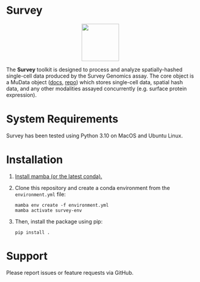 # Survey

<p align="center">
    <picture align="center">
    <img src="https://lh6.googleusercontent.com/_fii7dyosWF9CYMkraJ0kC3-iuOnL2gH1VmVe8k8dnQXTzgQQp4D95hBArCzf5pjbJuZfx4rZ2NF682aGO9MZI9NRSzmItMsE4ZU8MlvMFKsLFDYkn9CXSMSQadvawPUaak8zKbE88hxrWTfLVTtjnNL9DZeY-oh0XvJUiKwrMj-o3hzOLFsTQ=w1280" width="100px">
    </picture>
</p>
<p align="center">
</p>


The **Survey** toolkit is designed to process and analyze spatially-hashed single-cell data produced by the Survey Genomics assay. The core object is a MuData object ([docs](https://github.com/scverse/mudata), [repo](https://mudata.readthedocs.io/en/latest/#)) which stores single-cell data, spatial hash data, and any other modalities assayed concurrently (e.g. surface protein expression).


# System Requirements
Survey has been tested using Python 3.10 on MacOS and Ubuntu Linux.

# Installation

1. [Install mamba (or the latest conda).](https://mamba.readthedocs.io/en/latest/installation/mamba-installation.html)

2. Clone this repository and create a conda environment from the `environment.yml` file:

    ```
    mamba env create -f environment.yml
    mamba activate survey-env
    ```

3. Then, install the package using pip:

    ```
    pip install .
    ```



# Support

Please report issues or feature requests via GitHub.
